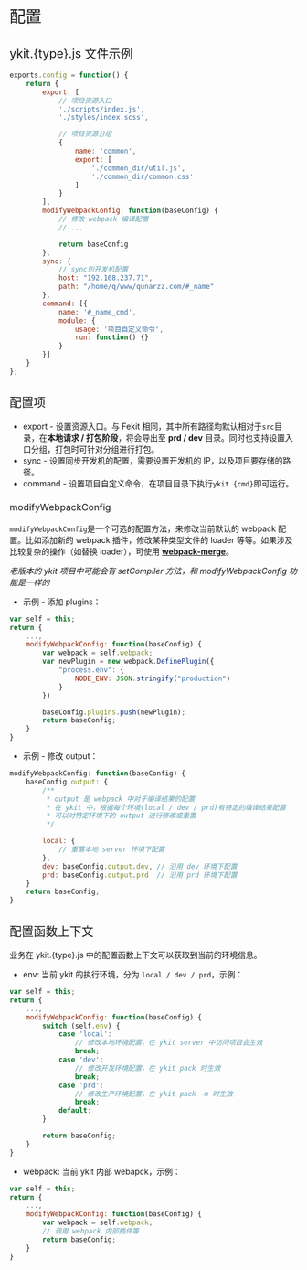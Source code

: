 <h1 style="font-weight: normal"> 配置 </h1>

<h2 style="font-weight: normal"> ykit.{type}.js 文件示例 </h2>

```js
exports.config = function() {
    return {
        export: [
            // 项目资源入口
            './scripts/index.js',
            './styles/index.scss',

            // 项目资源分组
            {
                name: 'common',
                export: [
                    './common_dir/util.js',
                    './common_dir/common.css'
                ]
            }
        ],
        modifyWebpackConfig: function(baseConfig) {
            // 修改 webpack 编译配置
            // ...

            return baseConfig
        },
        sync: {
            // sync到开发机配置
            host: "192.168.237.71",
            path: "/home/q/www/qunarzz.com/#_name"
        },
        command: [{
            name: '#_name_cmd',
            module: {
                usage: '项目自定义命令',
                run: function() {}
            }
        }]
    }
};

```

<h2 style="font-weight: normal"> 配置项 </h2>

- export - 设置资源入口。与 Fekit 相同，其中所有路径均默认相对于`src`目录，在**本地请求 / 打包阶段**，将会导出至 **prd / dev** 目录。同时也支持设置入口分组，打包时可针对分组进行打包。
- sync - 设置同步开发机的配置，需要设置开发机的 IP，以及项目要存储的路径。
- command - 设置项目自定义命令，在项目目录下执行`ykit {cmd}`即可运行。

<h3 style="font-weight: normal"> modifyWebpackConfig </h3>

`modifyWebpackConfig`是一个可选的配置方法，来修改当前默认的 webpack 配置。比如添加新的 webpack 插件，修改某种类型文件的 loader 等等。如果涉及比较复杂的操作（如替换 loader），可使用 **[webpack-merge][2]**。

*老版本的 ykit 项目中可能会有 setCompiler 方法，和 modifyWebpackConfig 功能是一样的*

- 示例 - 添加 plugins：

```js
var self = this;
return {
    ...,
    modifyWebpackConfig: function(baseConfig) {
        var webpack = self.webpack;
        var newPlugin = new webpack.DefinePlugin({
            "process.env": {
                NODE_ENV: JSON.stringify("production")
            }
        })

        baseConfig.plugins.push(newPlugin);
        return baseConfig;
    }
}
```

- 示例 - 修改 output：

```js
modifyWebpackConfig: function(baseConfig) {
    baseConfig.output: {
        /**
         * output 是 webpack 中对于编译结果的配置
         * 在 ykit 中，根据每个环境(local / dev / prd)有特定的编译结果配置
         * 可以对特定环境下的 output 进行修改或重置
         */

        local: {
            // 重置本地 server 环境下配置
        },
        dev: baseConfig.output.dev, // 沿用 dev 环境下配置
        prd: baseConfig.output.prd  // 沿用 prd 环境下配置
    }
    return baseConfig;
}
```

<h2 style="font-weight: normal"> 配置函数上下文 </h2>

业务在 ykit.{type}.js 中的配置函数上下文可以获取到当前的环境信息。

- env: 当前 ykit 的执行环境，分为 `local / dev / prd`，示例：

```js
var self = this;
return {
    ...,
    modifyWebpackConfig: function(baseConfig) {
        switch (self.env) {
            case 'local':
                // 修改本地环境配置，在 ykit server 中访问项目会生效
                break;
            case 'dev':
                // 修改开发环境配置，在 ykit pack 时生效
                break;
            case 'prd':
                // 修改生产环境配置，在 ykit pack -m 时生效
                break;
            default:
        }

        return baseConfig;
    }
}
```

- webpack: 当前 ykit 内部 webapck，示例：

```js
var self = this;
return {
    ...,
    modifyWebpackConfig: function(baseConfig) {
        var webpack = self.webpack;
        // 调用 webpack 内部插件等
        return baseConfig;
    }
}
```

[1]: https://webpack.github.io/docs/configuration.html
[2]: https://github.com/survivejs/webpack-merge
